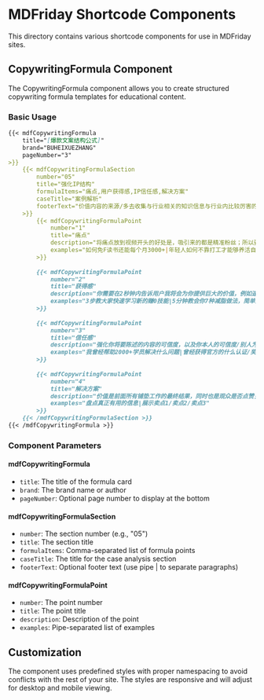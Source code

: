 # MDFriday Shortcode Components

This directory contains various shortcode components for use in MDFriday sites.

## CopywritingFormula Component

The CopywritingFormula component allows you to create structured copywriting formula templates for educational content.

### Basic Usage

```markdown
{{< mdfCopywritingFormula
    title="[爆款文案结构公式]"
    brand="BUHEIXUEZHANG"
    pageNumber="3"
>}}
    {{< mdfCopywritingFormulaSection
        number="05"
        title="强化IP结构"
        formulaItems="痛点,用户获得感,IP信任感,解决方案"
        caseTitle="案例解析"
        footerText="价值内容的来源/多去收集与行业相关的知识信息与行业内比较厉害的人的交流或者故事也能成为你知识的载体|注意/千万不要说教式的去表达，内容见好就收（控制时长/预留观众想象与思考的空间）；本身平台就是娱乐性质，知识类内容也要寓教于乐！"
    >}}
        {{< mdfCopywritingFormulaPoint
            number="1"
            title="痛点"
            description="将痛点放到视频开头的好处是，吸引来的都是精准粉丝；所以要思考你的目标群体的真正痛点！"
            examples="如何免F读书还能每个月3000+|年轻人如何不靠打工才能够养活自己"
        >}}
        
        {{< mdfCopywritingFormulaPoint
            number="2"
            title="获得感"
            description="你需要在2秒钟内告诉用户我将会为你提供巨大的价值，例如速成类知识"
            examples="3步教大家快速学习新的赚0技能|5分钟教会你7种减脂做法，简单好吃"
        >}}
        
        {{< mdfCopywritingFormulaPoint
            number="3"
            title="信任感"
            description="强化你将要陈述的内容的可信度，以及你本人的可信度/别人为什么信任你、同时也是为吸引用户看下去的钩子，递进式塑造期待感"
            examples="我曾经帮助2000+学员解决什么问题|曾经获得官方的什么认证/奖项/技能"
        >}}
        
        {{< mdfCopywritingFormulaPoint
            number="4"
            title="解决方案"
            description="价值是前面所有铺垫工作的最终结果，同时也是观众是否点赞关注的重要因素，如果故弄玄虚只会让用户厌烦"
            examples="盘点真正有用的信息|展示卖点1/卖点2/卖点3"
        >}}
    {{< /mdfCopywritingFormulaSection >}}
{{< /mdfCopywritingFormula >}}
```

### Component Parameters

#### mdfCopywritingFormula
- `title`: The title of the formula card
- `brand`: The brand name or author
- `pageNumber`: Optional page number to display at the bottom

#### mdfCopywritingFormulaSection
- `number`: The section number (e.g., "05")
- `title`: The section title
- `formulaItems`: Comma-separated list of formula points
- `caseTitle`: The title for the case analysis section
- `footerText`: Optional footer text (use pipe | to separate paragraphs)

#### mdfCopywritingFormulaPoint
- `number`: The point number
- `title`: The point title
- `description`: Description of the point
- `examples`: Pipe-separated list of examples

## Customization

The component uses predefined styles with proper namespacing to avoid conflicts with the rest of your site. The styles are responsive and will adjust for desktop and mobile viewing. 